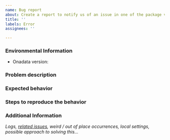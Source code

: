 ```yaml
---
name: Bug report
about: Create a report to notify us of an issue in one of the package versions
title: ''
labels: Error
assignees: ''

---
```


### Environmental Information

- Onadata version:

### Problem description

### Expected behavior

### Steps to reproduce the behavior

### Additional Information

_Logs, [related issues](github.com/onaio/onadata/issues), weird / out of place occurrences, local settings, possible approach to solving this..._
